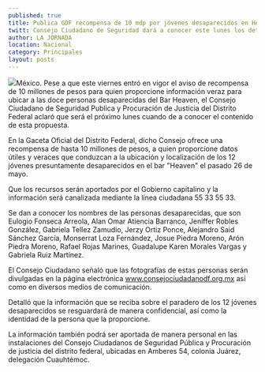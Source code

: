 ```yaml
---
published: true
title: Publica GDF recompensa de 10 mdp por jóvenes desaparecidos en Heaven
twitt: Consejo Ciudadano de Seguridad dará a conocer este lunes los detalles
author: LA JORNADA
location: Nacional
category: Principales
layout: posts
---
```


![](http://i.imgur.com/ItyqYrYm.jpg)México. Pese a que este viernes entró en vigor el aviso de recompensa de 10 millones de pesos para quien proporcione información veraz para ubicar a las doce personas desaparecidas del Bar Heaven, el Consejo Ciudadano de Seguridad Publica y Procuración de Justicia del Distrito Federal aclaró que será el próximo lunes cuando de a conocer el contenido de esta propuesta.
 
En la Gaceta Oficial del Distrito Federal, dicho Consejo ofrece una recompensa de hasta 10 millones de pesos, a quien proporcione datos útiles y veraces que conduzcan a la ubicación y localización de los 12 jóvenes presuntamente desaparecidos en el bar "Heaven" el pasado 26 de mayo.

 
Que los recursos serán aportados por el Gobierno capitalino y la información será canalizada mediante la línea ciudadana 55 33 55 33.

 
Se dan a conocer los nombres de las personas desaparecidas, que son Eulogio Fonseca Arreola, Alan Omar Atiencia Barranco, Jeniffer Robles González, Gabriela Tellez Zamudio, Jerzy Ortiz Ponce, Alejandro Said Sánchez García, Monserrat Loza Fernández, Josue Piedra Moreno, Arón Piedra Moreno, Rafael Rojas Marines, Guadalupe Karen Morales Vargas y Gabriela Ruiz Martínez.

 
El Consejo Ciudadano señaló que las fotografías de estas personas serán divulgadas en la página electrónica www.consejociudadanodf.org.mx así como en diversos medios de comunicación.

 
Detalló que la información que se reciba sobre el paradero de los 12 jóvenes desaparecidos se resguardará de manera confidencial, así como la identidad de la persona que la proporcione.

 
La información también podrá ser aportada de manera personal en las instalaciones del Consejo Ciudadanos de Seguridad Pública y Procuración de justicia del distrito federal, ubicadas en Amberes 54, colonia Juárez, delegación Cuauhtémoc.
